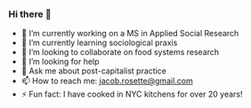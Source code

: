 ### Hi there 👋

- 🔭 I’m currently working on a MS in Applied Social Research
- 🌱 I’m currently learning sociological praxis
- 👯 I’m looking to collaborate on food systems research
- 🤔 I’m looking for help
- 💬 Ask me about post-capitalist practice
- 📫 How to reach me: jacob.rosette@gmail.com
- ⚡ Fun fact: I have cooked in NYC kitchens for over 20 years!
